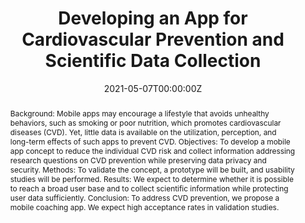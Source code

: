 ---
title: 'Developing an App for Cardiovascular Prevention and Scientific Data Collection'

# Authors
# If you created a profile for a user (e.g. the default `admin` user), write the username (folder name) here
# and it will be replaced with their full name and linked to their profile.
authors:
  - Lara Marie Reimer
  - Fabian Starnecker
  - Heribert Schunkert
  - Stephan Jonas

date: '2021-05-07T00:00:00Z'
doi: '10.3233/SHTI210095'

# Publication type.
# Accepts a single type but formatted as a YAML list (for Hugo requirements).
# Enter a publication type from the CSL standard.
publication_types: ['paper-conference']

# Publication name and optional abbreviated publication name.
publication: In *Studies in Health Technology and Informatics*

abstract: 'Background: Mobile apps may encourage a lifestyle that avoids unhealthy behaviors, such as smoking or poor nutrition, which promotes cardiovascular diseases (CVD). Yet, little data is available on the utilization, perception, and long-term effects of such apps to prevent CVD. Objectives: To develop a mobile app concept to reduce the individual CVD risk and collect information addressing research questions on CVD prevention while preserving data privacy and security. Methods: To validate the concept, a prototype will be built, and usability studies will be performed. Results: We expect to determine whether it is possible to reach a broad user base and to collect scientific information while protecting user data sufficiently. Conclusion: To address CVD prevention, we propose a mobile coaching app. We expect high acceptance rates in validation studies.'

tags: []
---
